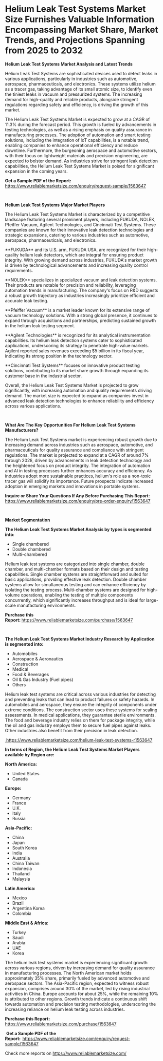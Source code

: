 <p><h1>Helium Leak Test Systems Market Size Furnishes Valuable Information Encompassing Market Share, Market Trends, and Projections Spanning from 2025 to 2032</h1></p><p><strong>Helium Leak Test Systems Market Analysis and Latest Trends</strong></p>
<p><p>Helium Leak Test Systems are sophisticated devices used to detect leaks in various applications, particularly in industries such as automotive, aerospace, pharmaceuticals, and electronics. These systems utilize helium as a tracer gas, taking advantage of its small atomic size, to identify even the tiniest leaks in vacuum and pressurized systems. The increasing demand for high-quality and reliable products, alongside stringent regulations regarding safety and efficiency, is driving the growth of this market.</p><p>The Helium Leak Test Systems Market is expected to grow at a CAGR of 11.3% during the forecast period. This growth is fueled by advancements in testing technologies, as well as a rising emphasis on quality assurance in manufacturing processes. The adoption of automation and smart testing solutions, including the integration of IoT capabilities, is a notable trend, enabling companies to enhance operational efficiency and reduce downtime. Furthermore, the burgeoning aerospace and automotive sectors, with their focus on lightweight materials and precision engineering, are expected to bolster demand. As industries strive for stringent leak detection capabilities, the Helium Leak Test Systems Market is poised for significant expansion in the coming years.</p></p>
<p><strong>Get a Sample PDF of the Report:&nbsp;</strong> <a href="https://www.reliablemarketsize.com/enquiry/request-sample/1563647?utm_campaign=3348&utm_medium=2&utm_source=Github&utm_content=ia&utm_term=11042025&utm_id=helium-leak-test-systems">https://www.reliablemarketsize.com/enquiry/request-sample/1563647</a></p>
<p>&nbsp;</p>
<p><strong>Helium Leak Test Systems Major Market Players</strong></p>
<p><p>The Helium Leak Test Systems Market is characterized by a competitive landscape featuring several prominent players, including FUKUDA, NOLEK, Pfeiffer Vacuum, Agilent Technologies, and Cincinnati Test Systems. These companies are known for their innovative leak detection technologies and strategic expansions, catering to various industries such as automotive, aerospace, pharmaceuticals, and electronics.</p><p>**FUKUDA** and its U.S. arm, FUKUDA USA, are recognized for their high-quality helium leak detectors, which are integral for ensuring product integrity. With growing demand across industries, FUKUDA's market growth is driven by technological advancements and increasing quality control requirements.</p><p>**NOLEK** specializes in specialized vacuum and leak detection systems. Their products are notable for precision and reliability, leveraging automation trends in manufacturing. The company's focus on R&D suggests a robust growth trajectory as industries increasingly prioritize efficient and accurate leak testing.</p><p>**Pfeiffer Vacuum** is a market leader known for its extensive range of vacuum technology solutions. With a strong global presence, it continues to expand through acquisitions and partnerships, predicting sustained growth in the helium leak testing segment.</p><p>**Agilent Technologies** is recognized for its analytical instrumentation capabilities. Its helium leak detection systems cater to sophisticated applications, underscoring its strategy to penetrate high-value markets. Agilent reported sales revenues exceeding $5 billion in its fiscal year, indicating its strong position in the technology sector.</p><p>**Cincinnati Test Systems** focuses on innovative product testing solutions, contributing to its market share growth through expanding its customer base in the industrial sector.</p><p>Overall, the Helium Leak Test Systems Market is projected to grow significantly, with increasing automation and quality requirements driving demand. The market size is expected to expand as companies invest in advanced leak detection technologies to enhance reliability and efficiency across various applications.</p></p>
<p>&nbsp;</p>
<p><strong>What Are The Key Opportunities For Helium Leak Test Systems Manufacturers?</strong></p>
<p><p>The Helium Leak Test Systems market is experiencing robust growth due to increasing demand across industries such as aerospace, automotive, and pharmaceuticals for quality assurance and compliance with stringent regulations. The market is projected to expand at a CAGR of around 7% through 2028, driven by advancements in leak detection technology and the heightened focus on product integrity. The integration of automation and AI in testing processes further enhances accuracy and efficiency. As industries adopt more sustainable practices, helium's role as a non-toxic tracer gas will solidify its importance. Future prospects indicate increased adoption in emerging markets and innovations in portable systems.</p></p>
<p><strong>Inquire or Share Your Questions If Any Before Purchasing This Report:</strong> <a href="https://www.reliablemarketsize.com/enquiry/pre-order-enquiry/1563647?utm_campaign=3348&utm_medium=2&utm_source=Github&utm_content=ia&utm_term=11042025&utm_id=helium-leak-test-systems">https://www.reliablemarketsize.com/enquiry/pre-order-enquiry/1563647</a></p>
<p>&nbsp;</p>
<p><strong>Market Segmentation</strong></p>
<p><strong>The Helium Leak Test Systems Market Analysis by types is segmented into:</strong></p>
<p><ul><li>Single chambered</li><li>Double chambered</li><li>Multi-chambered</li></ul></p>
<p><p>Helium leak test systems are categorized into single chamber, double chamber, and multi-chamber formats based on their design and testing capabilities. Single chamber systems are straightforward and suited for basic applications, providing effective leak detection. Double chamber systems allow for simultaneous testing and can enhance efficiency by isolating the testing process. Multi-chamber systems are designed for high-volume operations, enabling the testing of multiple components concurrently, which significantly increases throughput and is ideal for large-scale manufacturing environments.</p></p>
<p><strong>Purchase this Report:&nbsp;</strong><a href="https://www.reliablemarketsize.com/purchase/1563647?utm_campaign=3348&utm_medium=2&utm_source=Github&utm_content=ia&utm_term=11042025&utm_id=helium-leak-test-systems">https://www.reliablemarketsize.com/purchase/1563647</a></p>
<p>&nbsp;</p>
<p><strong>The Helium Leak Test Systems Market Industry Research by Application is segmented into:</strong></p>
<p><ul><li>Automobiles</li><li>Aerospace & Aeronautics</li><li>Construction</li><li>Medical</li><li>Food & Beverages</li><li>Oil & Gas Industry (Fuel pipes)</li><li>Others</li></ul></p>
<p><p>Helium leak test systems are critical across various industries for detecting and preventing leaks that can lead to product failures or safety hazards. In automobiles and aerospace, they ensure the integrity of components under extreme conditions. The construction sector uses these systems for sealing assessments. In medical applications, they guarantee sterile environments. The food and beverage industry relies on them for package integrity, while the oil and gas industry employs them to secure fuel pipes against leaks. Other industries also benefit from their precision in leak detection.</p></p>
<p><a href="https://www.reliablemarketsize.com/helium-leak-test-systems-r1563647?utm_campaign=3348&utm_medium=2&utm_source=Github&utm_content=ia&utm_term=11042025&utm_id=helium-leak-test-systems">&nbsp;https://www.reliablemarketsize.com/helium-leak-test-systems-r1563647</a></p>
<p><strong>In terms of Region, the Helium Leak Test Systems Market Players available by Region are:</strong></p>
<p>
    <p> <strong> North America: </strong>
        <ul>
            <li>United States</li>
            <li>Canada</li>
        </ul>
        </p> 
    <p> <strong> Europe: </strong>
        <ul>
            <li>Germany</li>
            <li>France</li>
            <li>U.K.</li>
            <li>Italy</li>
            <li>Russia</li>
        </ul>
        </p> 
    <p> <strong> Asia-Pacific: </strong>
        <ul>
            <li>China</li>
            <li>Japan</li>
            <li>South Korea</li>
            <li>India</li>
            <li>Australia</li>
            <li>China Taiwan</li>
            <li>Indonesia</li>
            <li>Thailand</li>
            <li>Malaysia</li>
        </ul>
        </p> 
    <p> <strong> Latin America: </strong>
        <ul>
            <li>Mexico</li>
            <li>Brazil</li>
            <li>Argentina Korea</li>
            <li>Colombia</li>
        </ul>
        </p> 
    <p> <strong> Middle East & Africa: </strong>
        <ul>
            <li>Turkey</li>
            <li>Saudi</li>
            <li>Arabia</li>
            <li>UAE</li>
            <li>Korea</li>
        </ul>
    </p>
    </p>
<p><p>The helium leak test systems market is experiencing significant growth across various regions, driven by increasing demand for quality assurance in manufacturing processes. The North American market holds approximately 35% share, primarily fueled by advanced automotive and aerospace sectors. The Asia-Pacific region, expected to witness robust expansion, comprises around 30% of the market, led by rising industrial activities in China. Europe accounts for about 25%, while the remaining 10% is attributed to other regions. Growth trends indicate a continuous shift towards automation and precision testing methodologies, underscoring the increasing reliance on helium leak testing across industries.</p></p>
<p><strong>Purchase this Report: </strong><a href="https://www.reliablemarketsize.com/purchase/1563647?utm_campaign=3348&utm_medium=2&utm_source=Github&utm_content=ia&utm_term=11042025&utm_id=helium-leak-test-systems">https://www.reliablemarketsize.com/purchase/1563647</a></p>
<p>&nbsp;<strong>Get a Sample PDF of the Report:&nbsp;&nbsp;</strong><a href="https://www.reliablemarketsize.com/enquiry/request-sample/1563647?utm_campaign=3348&utm_medium=2&utm_source=Github&utm_content=ia&utm_term=11042025&utm_id=helium-leak-test-systems">https://www.reliablemarketsize.com/enquiry/request-sample/1563647</a></p>
<p><strong></strong></p>
<p>Check more reports on <a href="https://www.reliablemarketsize.com/?utm_campaign=3348&utm_medium=2&utm_source=Github&utm_content=ia&utm_term=11042025&utm_id=helium-leak-test-systems">https://www.reliablemarketsize.com/</a></p>
